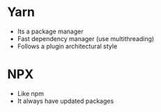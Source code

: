 # Yarn
* Its a package manager
* Fast dependency manager (use multithreading)
* Follows a plugin architectural style

# NPX
* Like npm
* It always  have updated packages 


